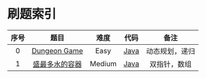 # 刷题索引
| 序号 |                             题目                             |  难度  |          代码           |      备注      |
| :--: | :----------------------------------------------------------: | :----: | :---------------------: | :------------: |
|  0   |  [Dungeon Game](https://leetcode.cn/problems/dungeon-game/)  |  Easy  |    [Java](../code/D)    | 动态规划，递归 |
|  1   | [盛最多水的容器](https://leetcode-cn.com/problems/container-with-most-water/) | Medium | [Java](../Java/11.java) |  双指针，数组  |